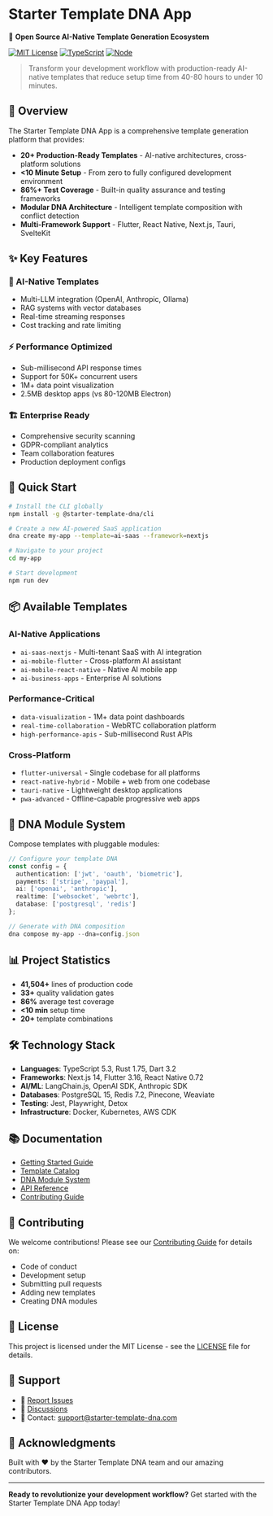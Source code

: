 # Starter Template DNA App

🚀 **Open Source AI-Native Template Generation Ecosystem**

[![MIT License](https://img.shields.io/badge/License-MIT-green.svg)](https://choosealicense.com/licenses/mit/)
[![TypeScript](https://img.shields.io/badge/TypeScript-5.3-blue)](https://www.typescriptlang.org/)
[![Node](https://img.shields.io/badge/Node-20.x-green)](https://nodejs.org/)

> Transform your development workflow with production-ready AI-native templates that reduce setup time from 40-80 hours to under 10 minutes.

## 🎯 Overview

The Starter Template DNA App is a comprehensive template generation platform that provides:

- **20+ Production-Ready Templates** - AI-native architectures, cross-platform solutions
- **<10 Minute Setup** - From zero to fully configured development environment  
- **86%+ Test Coverage** - Built-in quality assurance and testing frameworks
- **Modular DNA Architecture** - Intelligent template composition with conflict detection
- **Multi-Framework Support** - Flutter, React Native, Next.js, Tauri, SvelteKit

## ✨ Key Features

### 🤖 AI-Native Templates
- Multi-LLM integration (OpenAI, Anthropic, Ollama)
- RAG systems with vector databases
- Real-time streaming responses
- Cost tracking and rate limiting

### ⚡ Performance Optimized
- Sub-millisecond API response times
- Support for 50K+ concurrent users
- 1M+ data point visualization
- 2.5MB desktop apps (vs 80-120MB Electron)

### 🏗️ Enterprise Ready
- Comprehensive security scanning
- GDPR-compliant analytics
- Team collaboration features
- Production deployment configs

## 🚀 Quick Start

```bash
# Install the CLI globally
npm install -g @starter-template-dna/cli

# Create a new AI-powered SaaS application
dna create my-app --template=ai-saas --framework=nextjs

# Navigate to your project
cd my-app

# Start development
npm run dev
```

## 📦 Available Templates

### AI-Native Applications
- `ai-saas-nextjs` - Multi-tenant SaaS with AI integration
- `ai-mobile-flutter` - Cross-platform AI assistant
- `ai-mobile-react-native` - Native AI mobile app
- `ai-business-apps` - Enterprise AI solutions

### Performance-Critical
- `data-visualization` - 1M+ data point dashboards
- `real-time-collaboration` - WebRTC collaboration platform
- `high-performance-apis` - Sub-millisecond Rust APIs

### Cross-Platform
- `flutter-universal` - Single codebase for all platforms
- `react-native-hybrid` - Mobile + web from one codebase
- `tauri-native` - Lightweight desktop applications
- `pwa-advanced` - Offline-capable progressive web apps

## 🧬 DNA Module System

Compose templates with pluggable modules:

```typescript
// Configure your template DNA
const config = {
  authentication: ['jwt', 'oauth', 'biometric'],
  payments: ['stripe', 'paypal'],
  ai: ['openai', 'anthropic'],
  realtime: ['websocket', 'webrtc'],
  database: ['postgresql', 'redis']
};

// Generate with DNA composition
dna compose my-app --dna=config.json
```

## 📊 Project Statistics

- **41,504+** lines of production code
- **33+** quality validation gates
- **86%** average test coverage
- **<10 min** setup time
- **20+** template combinations

## 🛠️ Technology Stack

- **Languages**: TypeScript 5.3, Rust 1.75, Dart 3.2
- **Frameworks**: Next.js 14, Flutter 3.16, React Native 0.72
- **AI/ML**: LangChain.js, OpenAI SDK, Anthropic SDK
- **Databases**: PostgreSQL 15, Redis 7.2, Pinecone, Weaviate
- **Testing**: Jest, Playwright, Detox
- **Infrastructure**: Docker, Kubernetes, AWS CDK

## 📚 Documentation

- [Getting Started Guide](docs/getting-started.md)
- [Template Catalog](docs/template-catalog.md)
- [DNA Module System](docs/dna-modules.md)
- [API Reference](docs/api-reference.md)
- [Contributing Guide](CONTRIBUTING.md)

## 🤝 Contributing

We welcome contributions! Please see our [Contributing Guide](CONTRIBUTING.md) for details on:

- Code of conduct
- Development setup
- Submitting pull requests
- Adding new templates
- Creating DNA modules

## 📄 License

This project is licensed under the MIT License - see the [LICENSE](LICENSE) file for details.

## 🌟 Support

- 🐛 [Report Issues](https://github.com/mynzai/starter-template-DNA-app/issues)
- 💬 [Discussions](https://github.com/mynzai/starter-template-DNA-app/discussions)
- 📧 Contact: support@starter-template-dna.com

## 🎉 Acknowledgments

Built with ❤️ by the Starter Template DNA team and our amazing contributors.

---

**Ready to revolutionize your development workflow?** Get started with the Starter Template DNA App today!